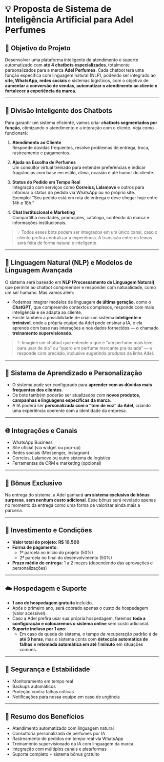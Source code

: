 # 💡 **Proposta de Sistema de Inteligência Artificial para Adel Perfumes**

## 🎯 **Objetivo do Projeto**
Desenvolver uma plataforma inteligente de atendimento e suporte automatizado com **até 4 chatbots especializados**, totalmente personalizados para a marca **Adel Perfumes**. Cada chatbot terá uma função específica com linguagem natural (NLP), podendo ser integrado ao **site, WhatsApp, redes sociais** e sistemas logísticos, com o objetivo de **aumentar a conversão de vendas, automatizar o atendimento ao cliente e fortalecer a experiência da marca.**

---

## 🤖 **Divisão Inteligente dos Chatbots**
Para garantir um sistema eficiente, vamos criar **chatbots segmentados por função**, otimizando o atendimento e a interação com o cliente. Veja como funcionará:

1. **Atendimento ao Cliente**  
   Responde dúvidas frequentes, resolve problemas de entrega, troca, rastreamento e pagamentos.

2. **Ajuda na Escolha de Perfumes**  
   Um consultor virtual treinado para entender preferências e indicar fragrâncias com base em estilo, clima, ocasião e até humor do cliente.

3. **Status do Pedido em Tempo Real**  
   Integração com serviços como **Correios, Lalamove** e outros para informar o status do pedido via WhatsApp ou no próprio site.  
   Exemplo: “Seu pedido está em rota de entrega e deve chegar hoje entre 14h e 18h.”

4. **Chat Institucional e Marketing**  
   Compartilha novidades, promoções, catálogo, conteúdo da marca e informações institucionais.

> 💡 Todos esses bots podem ser integrados em um único canal, caso o cliente prefira centralizar a experiência. A transição entre os temas será feita de forma natural e inteligente.

---

## 🧠 **Linguagem Natural (NLP) e Modelos de Linguagem Avançada**
O sistema será baseado em **NLP (Processamento de Linguagem Natural)**, que permite ao chatbot compreender e responder com naturalidade, como um ser humano. Mas vamos além:

- Podemos integrar modelos de linguagem **de última geração**, como o **ChatGPT**, que compreende contextos complexos, responde com mais inteligência e se adapta ao cliente.
- Existe também a possibilidade de criar um sistema **inteligente e treinável**, onde a própria equipe da Adel pode ensinar a IA, e ela aprende com base nas interações e nos dados fornecidos — o chamado **treinamento supervisionado**.

> ✨ Imagine um chatbot que entende o que é “um perfume mais leve para usar de dia” ou “quero um perfume marcante pra balada” — e responde com precisão, inclusive sugerindo produtos da linha Adel.

---

## 🔧 **Sistema de Aprendizado e Personalização**
- O sistema pode ser configurado para **aprender com as dúvidas mais frequentes dos clientes**.
- Os bots também poderão ser atualizados com **novos produtos, campanhas e linguagens específicas da marca**.
- A IA poderá ser **personalizada com o “tom de voz” da Adel**, criando uma experiência coerente com a identidade da empresa.

---

## 🌐 **Integrações e Canais**
- WhatsApp Business
- Site oficial (via widget ou pop-up)
- Redes sociais (Messenger, Instagram)
- Correios, Lalamove ou outro sistema de logística
- Ferramentas de CRM e marketing (opcional)

---

## 🎁 **Bônus Exclusivo**
Na entrega do sistema, a Adel ganhará **um sistema exclusivo de bônus surpresa**, **sem nenhum custo adicional**. Esse bônus será revelado apenas no momento da entrega como uma forma de valorizar ainda mais a parceria.

---

## 💸 **Investimento e Condições**
- **Valor total do projeto: R$ 10.500**
- **Forma de pagamento**:
  - 1ª parcela no início do projeto (50%)
  - 2ª parcela no final do desenvolvimento (50%)
- **Prazo médio de entrega**: 1 a 2 mezes (dependendo das aprovações e personalizações)

---

## ☁️ **Hospedagem e Suporte**
- **1 ano de hospedagem gratuita** incluído.
- Após o primeiro ano, será cobrado apenas o custo de hospedagem (valor acessível).
- Caso a Adel prefira usar sua própria hospedagem, faremos **toda a configuração e colocaremos o sistema online** sem custo adicional.
- **Suporte incluso por 1 ano**:
  - Em caso de queda do sistema, o tempo de recuperação padrão é de **até 3 horas**, mas o sistema conta com **detecção automática de falhas** e **retomada automática em até 1 minuto** em situações comuns.

---

## 🔐 **Segurança e Estabilidade**
- Monitoramento em tempo real
- Backups automáticos
- Proteção contra falhas críticas
- Notificações para nossa equipe em caso de urgência

---

## 🚀 **Resumo dos Benefícios**
- Atendimento automatizado com linguagem natural
- Consultoria personalizada de perfumes por IA
- Rastreamento de pedidos em tempo real via WhatsApp
- Treinamento supervisionado da IA com linguagem da marca
- Integração com múltiplos canais e plataformas
- Suporte completo + sistema bônus gratuito
